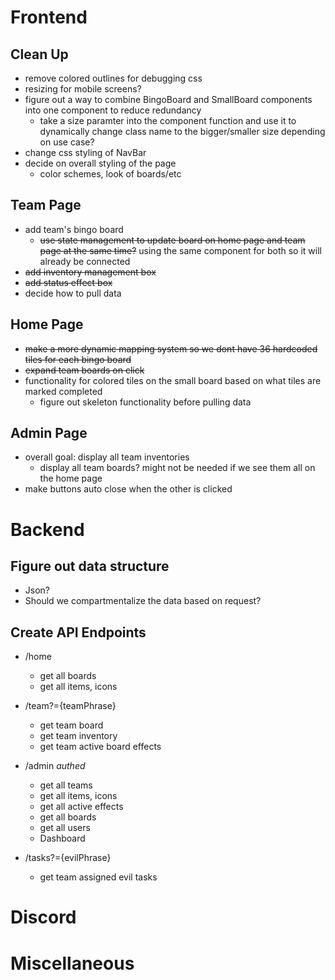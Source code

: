 
# Frontend
## Clean Up
- remove colored outlines for debugging css
- resizing for mobile screens?
- figure out a way to combine BingoBoard and SmallBoard components into one component to reduce redundancy 
  -  take a size paramter into the component function and use it to dynamically change class name to the bigger/smaller size depending on use case?
- change css styling of NavBar 
- decide on overall styling of the page
  - color schemes, look of boards/etc
## Team Page
- add team's bingo board
  - ~~use state management to update board on home page and team page at the same time?~~ using the same component for both so it will already be connected
- ~~add inventory management box~~
- ~~add status effect box~~
- decide how to pull data
## Home Page
- ~~make a more dynamic mapping system so we dont have 36 hardcoded tiles for each bingo board~~
- ~~expand team boards on click~~
- functionality for colored tiles on the small board based on what tiles are marked completed 
  - figure out skeleton functionality before pulling data
## Admin Page
- overall goal: display all team inventories
  - display all team boards? might not be needed if we see them all on the home page
- make buttons auto close when the other is clicked


# Backend
## Figure out data structure
- Json?
- Should we compartmentalize the data based on request?

## Create API Endpoints
- /home
  - get all boards
  - get all items, icons

- /team?={teamPhrase}
  - get team board
  - get team inventory
  - get team active board effects
  
- /admin *authed*
  - get all teams
  - get all items, icons
  - get all active effects
  - get all boards
  - get all users
  - Dashboard

- /tasks?={evilPhrase}
  - get team assigned evil tasks

# Discord




# Miscellaneous